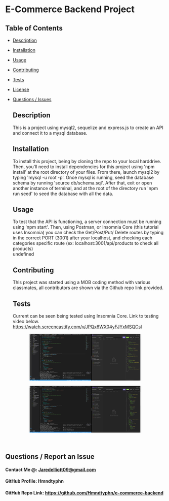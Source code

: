 # E-Commerce Backend Project
## Table of Contents 
* [Description](#Description)  <br>
* [Installation](#Installation)<br>
* [Usage](#Usage)<br>
* [Contributing](#Contributing)<br>
* [Tests](#Tests)<br>
* [License](#License)<br>
* [Questions / Issues](#Questions)<br>
  ## Description
  This is a project using mysql2, sequelize and express.js to create an API and connect it to a mysql database. 
  ## Installation
  To install this project, being by cloning the repo to your local harddrive. Then, you'll need to install dependencies for this project using 'npm install' at the root directory of your files. From there, launch mysql2 by typing 'mysql -u root -p'. Once mysql is running, seed the database schema by running 'source db/schema.sql'. After that, exit or open another instance of terminal, and at the root of the directory run 'npm run seed' to seed the database with all the data.
  ## Usage
  To test that the API is functioning, a server connection must be running using 'npm start'. Then, using Postman, or Insomnia Core (this tutorial uses Insomnia) you can check the Get/Post/Put/ Delete routes by typing in the correct PORT (3001) after your localhost, and checking each categories specific route (ex: localhost:3001/api/products to check all products)<br>
  undefined
  ## Contributing
  This project was started using a MOB coding method with various classmates, all contributors are shown via the Github repo link provided. <br>
  
  
  ## Tests
  Current can be seen being tested using Insomnia Core. Link to testing video below.
  https://watch.screencastify.com/v/JPQx6WX04yFJYxMSQCsl
  

<p align="center">
  <img src="Images/Screen Shot 2021-11-08 at 12.32.48 PM.png" width="350" title="hover text" alt="">
</p>

<p align="center">
  <img src="Images/Screen Shot 2021-11-08 at 12.33.00 PM.png" width="350" title="hover text" alt="">
</p>
  
  
  <br>
   
  ## Questions / Report an Issue
  #### Contact Me @: Jaredelliott09@gmail.com<br>
  #### GitHub Profile: Hmndtyphn
  #### GitHub Repo Link: https://github.com/Hmndtyphn/e-commerce-backend
